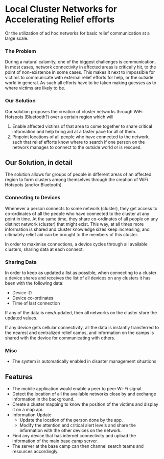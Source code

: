 # Local Cluster Networks for Accelerating Relief efforts
Or the utilization of ad hoc networks for basic relief communication at a large scale. 

### The Problem
During a natural calamity, one of the biggest challenges is communication. In most cases, network connectivity in affected areas is critically hit, to the point of non-existence in some cases. This makes it next to impossible for victims to communicate with external relief efforts for help, or the outside world in general. As such all efforts have to be taken making guesses as to where victims are likely to be.

### Our Solution
Our solution proposes the creation of cluster networks through WiFi Hotspots (Bluetooth?) over a certain region which will 
1. Enable affected victims of that area to come together to share critical information and help bring aid at a faster pace for all of them.
2. Pinpoint locations of all people who have connected to the network, such that relief efforts know where to search if one person on the network manages to connect to the outside world or is rescued.

## Our Solution, in detail
The solution allows for groups of people in different areas of an affected region to form clusters among themselves through the creation of WiFi Hotspots (and/or Bluetooth). 

### Connecting to Devices
Whenever a person connects to some network (cluster), they get access to co-ordinates of all the people who have connected to the cluster at any point in time. At the same time, they share co-ordinates of all people on any distinct network (cluster) that might exist. This way, at all times more information is shared and cluster knowledge sizes keep increasing, and ultimately relief aid can be brought to the members of this cluster.

In order to maximise connections, a device cycles through all available clusters, sharing data at each connect.

### Sharing Data
In order to keep as updated a list as possible, when connecting to a cluster a device shares and receives the list of all devices on any clusters it has been with the following data:
 - Device ID
 - Device co-ordinates
 - Time of last connection
 
If any of the data is new/updated, then all networks on the cluster store the updated values.

If any device gets cellular connectivity, all the data is instantly transferred to the nearest and centralized relief camps, and information on the camps is shared with the device for communicating with others.

### Misc
 - The system is automatically enabled in disaster management situations

## Features

- The mobile application would enable a peer to peer Wi-Fi signal.
- Detect the location of all the available networks close by and exchange information in the background.
- Create a cluster mapping to know the position of the victims and display it on a map api.
- Information Update
  - Update the location of the person done by the app.
  - Modify the attention and critical alert levels and share the information with the other devices on the network.
- Find any device that has internet connectivity and upload the information of the main base camp server.
- The server at the base camp can then channel search teams and resources accordingly.

